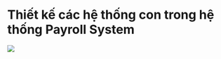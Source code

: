 

# Thiết kế các hệ thống con trong hệ thống Payroll System
![](https://www.planttext.com/api/plantuml/png/T5LBRjim4Dtp58HN3b0lkjMYI6gdY84sCUe2NHHTCDGa8ioFGL89XA8dww97wXKwb4HAf9Li8izxy-PByj-VlzVEC-jR9Oax2KsjSK285ru2FR3E6YdfiNCU5DtGhMJEqPrWpvOfGeJsO9yO1xeVA5jf-6cVhBy8nRzUVtr5VXF2U_zHTckq3__1ZaJRwX4Qs3FvZqoVnYm6RWrduuHVemDlW9_UqK3PwoTZ5VF2w5BXOF774UoBI8cTWoafp1AyLMTfEXXu6wgPWeeUFTAVUmEC-7vNKPJeROzZ-AfCf4UTuOB98_3M2j_Tj-eHR2R9wjg2Svdjt1WD2rnGJCYSoJe5sdy1tvXwXb0g7DQtOztwggAFnaXWkhS_WqVWHfaMMu3OapJCpv19Bg0pGOHZWG6vB9PIpYJ_p3mSXh2JD1RvJIZWpDRh-8645oFgg9rmjCVl4ljaB4eVm0hCReU1IYx6YLETnZl6IKE-CwsLNJ7gfZT-HSsY9NS9c4fAKaSccHLG5s9CwnQ77i2kaBkPGGk2MwEKS0uRMaZo12pakCt0owcsbZVCmOEjmRe0PvOVFwVuiPkphhZlnfwWdXR-74TGqJ23SaXnGRB1jESQgVCPfzbhUCr-E_O2wukXnMd63lVxEw-JMmYrPq2eTFIRASrhVrCkjEqXbfAvJ4h54OXQd0UnXUCRRehxyagnflNuNT0nnlBDkjbyMBX6--60PTmx-YfyGoufmJ7jL1NgS-awepWSHX8QgCKX2G4Q7BftEUtY0Bn5N5Zi9Uhg_QgdhnJJtMfQnufY_samvh9fBQfn0LnOps7Y6R6SrKN7KgXUDjkH45pN4eO4gEcF4LceQCcrR_HvD4RVb7Rmo5-eYZhGzLG6nPo71oliHUuuUnoZMs3NmWBtyQKav1gHyCp_1m00__y30000)
